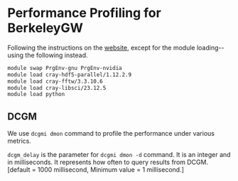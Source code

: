 # Performance Profiling for BerkeleyGW

Following the instructions on the [website](https://gitlab.com/NERSC/N10-benchmarks/berkeleygw-workflow), except for the module loading--using the following instead.

```bash
module swap PrgEnv-gnu PrgEnv-nvidia
module load cray-hdf5-parallel/1.12.2.9
module load cray-fftw/3.3.10.6
module load cray-libsci/23.12.5
module load python 
```

## DCGM

We use `dcgmi dmon` command to profile the performance under various metrics.

`dcgm_delay` is the parameter for `dcgmi dmon -d` command. It is an integer and in milliseconds. It represents how often to query results from DCGM. [default = 1000 millisecond, Minimum value = 1 millisecond.]